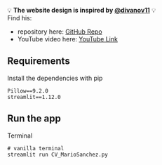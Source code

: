 💡 **The website design is inspired by [@divanov11](https://github.com/divanov11)** 💡 <br>
Find his:
- repository here: [GitHub Repo](https://github.com/divanov11/Digital-Resume)
- YouTube video here: [YouTube Link](https://youtu.be/clwpf3VwCZQ)

## Requirements
Install the dependencies with pip
```
Pillow==9.2.0
streamlit==1.12.0
```

## Run the app
Terminal
```
# vanilla terminal
streamlit run CV_MarioSanchez.py
```
